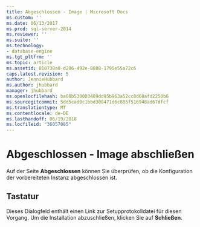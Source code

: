 ```yaml
---
title: Abgeschlossen - Image | Microsoft Docs
ms.custom: ''
ms.date: 06/13/2017
ms.prod: sql-server-2014
ms.reviewer: ''
ms.suite: ''
ms.technology:
- database-engine
ms.tgt_pltfrm: ''
ms.topic: article
ms.assetid: 810738a0-d286-492e-8888-1795e55a72c6
caps.latest.revision: 5
author: JennieHubbard
ms.author: jhubbard
manager: jhubbard
ms.openlocfilehash: ba68b530003489dd95b963a52cc8d60afd2250b6
ms.sourcegitcommit: 5dd5cad0c1bbd308471d6c885f516948ad67dfcf
ms.translationtype: MT
ms.contentlocale: de-DE
ms.lasthandoff: 06/19/2018
ms.locfileid: "36057085"
---
```

# <a name="complete---complete-image"></a>Abgeschlossen - Image abschließen
  Auf der Seite **Abgeschlossen** können Sie überprüfen, ob die Konfiguration der vorbereiteten Instanz abgeschlossen ist.  
  
## <a name="options"></a>Tastatur  
 Dieses Dialogfeld enthält einen Link zur Setupprotokolldatei für diesen Vorgang. Um die Installation abzuschließen, klicken Sie auf **Schließen**.  
  
  